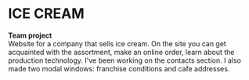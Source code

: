 # ICE CREAM

**Team project**  
Website for a company that sells ice cream. On the site you can get
acquainted with the assortment, make an online order, learn about the production technology.
I've been working on the contacts section. I also made two modal windows: franchise conditions and cafe addresses.
